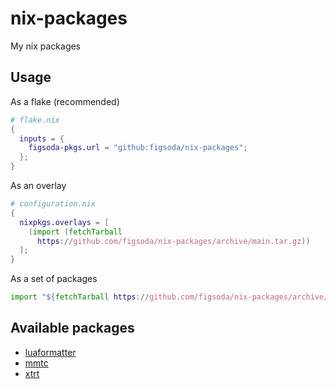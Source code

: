 # nix-packages

My nix packages


## Usage

As a flake (recommended)

```nix
# flake.nix
{
  inputs = {
    figsoda-pkgs.url = "github:figsoda/nix-packages";
  };
}
```

As an overlay

```nix
# configuration.nix
{
  nixpkgs.overlays = [
    (import (fetchTarball
      https://github.com/figsoda/nix-packages/archive/main.tar.gz))
  ];
}
```

As a set of packages

```nix
import "${fetchTarball https://github.com/figsoda/nix-packages/archive/main.tar.gz}/packages.nix"
```


## Available packages

- [luaformatter](https://github.com/koihik/luaformatter)
- [mmtc](https://github.com/figsoda/mmtc)
- [xtrt](https://github.com/figsoda/xtrt)
